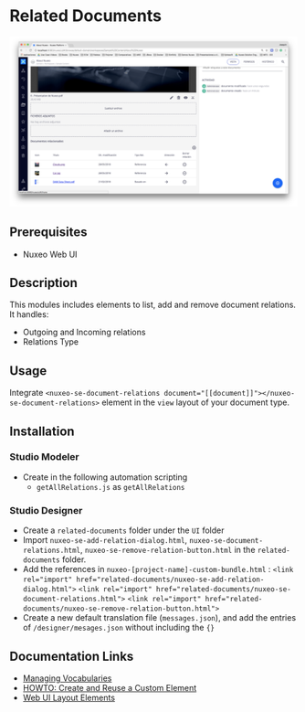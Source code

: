 # Related Documents

![Related Documents](nuxeo-related-documents.png)

## Prerequisites

- Nuxeo Web UI

## Description

This modules includes elements to list, add and remove document relations. It handles:
- Outgoing and Incoming relations
- Relations Type

## Usage

Integrate `<nuxeo-se-document-relations document="[[document]]"></nuxeo-se-document-relations>` element in the `view` layout of your document type.

## Installation

### Studio Modeler

- Create in the following automation scripting
  - `getAllRelations.js` as `getAllRelations`

### Studio Designer

- Create a `related-documents` folder under the `UI` folder
- Import `nuxeo-se-add-relation-dialog.html`, `nuxeo-se-document-relations.html`, `nuxeo-se-remove-relation-button.html` in the `related-documents` folder.
- Add the references in `nuxeo-[project-name]-custom-bundle.html` :
    `<link rel="import" href="related-documents/nuxeo-se-add-relation-dialog.html">`
    `<link rel="import" href="related-documents/nuxeo-se-document-relations.html">`
    `<link rel="import" href="related-documents/nuxeo-se-remove-relation-button.html">`
- Create a new default translation file (`messages.json`), and add the entries of `/designer/mesages.json` without including the `{}`

## Documentation Links

- [Managing Vocabularies](https://doc.nuxeo.com/nxdoc/managing-vocabularies/)
- [HOWTO: Create and Reuse a Custom Element](https://doc.nuxeo.com/nxdoc/how-to-create-and-reuse-custom-element/)
- [Web UI Layout Elements](https://doc.nuxeo.com/nxdoc/web-ui-layouts/)
